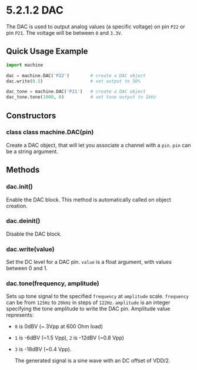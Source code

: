 # 5.2.1.2 DAC

The DAC is used to output analog values \(a specific voltage\) on pin `P22` or pin `P21`. The voltage will be between `0` and `3.3V`.

## Quick Usage Example

```python
import machine

dac = machine.DAC('P22')        # create a DAC object
dac.write(0.5)                  # set output to 50%

dac_tone = machine.DAC('P21')   # create a DAC object
dac_tone.tone(1000, 0)          # set tone output to 1kHz
```

## Constructors

### class class machine.DAC\(pin\)

Create a DAC object, that will let you associate a channel with a `pin`. `pin` can be a string argument.

## Methods

### dac.init\(\)

Enable the DAC block. This method is automatically called on object creation.

### dac.deinit\(\)

Disable the DAC block.

### dac.write\(value\)

Set the DC level for a DAC pin. `value` is a float argument, with values between 0 and 1.

### dac.tone\(frequency, amplitude\)

Sets up tone signal to the specified `frequency` at `amplitude` scale. `frequency` can be from `125Hz` to `20kHz` in steps of `122Hz`. `amplitude` is an integer specifying the tone amplitude to write the DAC pin. Amplitude value represents:

* `0` is 0dBV \(~ 3Vpp at 600 Ohm load\)
* `1` is -6dBV \(~1.5 Vpp\), `2` is -12dBV \(~0.8 Vpp\)
* `3` is -18dBV \(~0.4 Vpp\).

  The generated signal is a sine wave with an DC offset of VDD/2.

